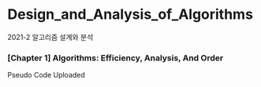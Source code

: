 # Design_and_Analysis_of_Algorithms
2021-2 알고리즘 설계와 분석

### [Chapter 1] Algorithms: Efficiency, Analysis, And Order
Pseudo Code Uploaded
